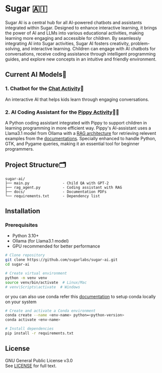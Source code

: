 # Sugar 🇦🇮

Sugar AI is a central hub for all AI-powered chatbots and assistants integrated within Sugar. Designed to enhance interactive learning, it brings the power of AI and LLMs into various educational activities, making learning more engaging and accessible for children.
By seamlessly integrating AI into Sugar activities, Sugar AI fosters creativity, problem-solving, and interactive learning. Children can engage with AI chatbots for conversations, receive coding assistance through intelligent programming guides, and explore new concepts in an intuitive and friendly environment.

## Current AI Models🤖

### 1. Chatbot for the [Chat Activity](https://github.com/sugarlabs/chat)💬
An interactive AI that helps kids learn through engaging conversations.

### 2. AI Coding Assistant for the [Pippy Activity](https://github.com/sugarlabs/Pippy)👩‍💻
A Python coding assistant integrated with Pippy to support children in learning programming in more efficient way. Pippy's AI-assistant uses a Llama3.1 model from Ollama with a [RAG architecture](https://arxiv.org/pdf/2005.11401) for retrieving relevent examples from the [documentations](https://github.com/sugarlabs/sugar-ai/tree/main/docs). Specially enhanced to handle Python, GTK, and Pygame queries, making it an essential tool for beginner programmers.

## Project Structure🗂️
```
sugar-ai/
├── main.py               - Child QA with GPT-2
├── rag_agent.py          - Coding assistant with RAG
├── docs/                 - Documentation PDFs
└── requirements.txt      - Dependency list
```

## Installation

### Prerequisites
- Python 3.10+
- Ollama (for Llama3.1 model)
- GPU recommended for better performance

```bash
# Clone repository
git clone https://github.com/sugarlabs/sugar-ai.git
cd sugar-ai
```
```bash
# Create virtual environment
python -m venv venv
source venv/bin/activate  # Linux/Mac
# venv\Scripts\activate  # Windows
```
or you can also use conda refer this [documentation](https://docs.conda.io/projects/conda/en/stable/user-guide/getting-started.html) to setup conda locally on your system 
```bash
# Create and activate a Conda environment
conda create --name <env-name> python=<python-version>
conda activate <env-name>
```
```bash
# Install dependencies
pip install -r requirements.txt
```

## License

GNU General Public License v3.0  
See [LICENSE](COPYING) for full text.

